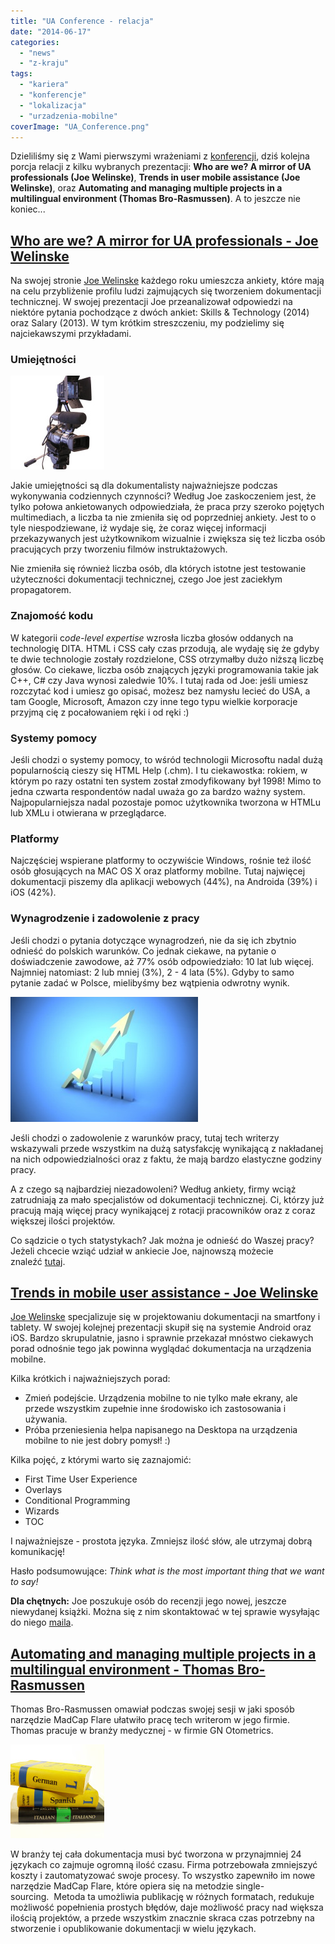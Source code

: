 ```yaml
---
title: "UA Conference - relacja"
date: "2014-06-17"
categories:
  - "news"
  - "z-kraju"
tags:
  - "kariera"
  - "konferencje"
  - "lokalizacja"
  - "urzadzenia-mobilne"
coverImage: "UA_Conference.png"
---
```


Dzieliliśmy się z Wami pierwszymi wrażeniami z [konferencji](http://techwriter.pl/ua-europe-conference-pierwsze-wrazenia/ "UA Europe Conference – pierwsze wrażenia"), dziś kolejna porcja relacji z kilku wybranych prezentacji: **Who are we? A mirror of UA professionals (Joe Welinske)**, **Trends in user mobile assistance (Joe Welinske)**, oraz **Automating and managing multiple projects in a multilingual environment (Thomas Bro-Rasmussen)**. A to jeszcze nie koniec...

## [Who are we? A mirror for UA professionals - Joe Welinske](http://www.uaeurope.com/conference/sessions.html#whoarewe)

Na swojej stronie [Joe Welinske](http://www.writersua.com/) każdego roku umieszcza ankiety, które mają na celu przybliżenie profilu ludzi zajmujących się tworzeniem dokumentacji technicznej. W swojej prezentacji Joe przeanalizował odpowiedzi na niektóre pytania pochodzące z dwóch ankiet: Skills & Technology (2014) oraz Salary (2013). W tym krótkim streszczeniu, my podzielimy się najciekawszymi przykładami.

### Umiejętności

![OLYMPUS DIGITAL CAMERA](images/camera-150x150.jpg)

Jakie umiejętności są dla dokumentalisty najważniejsze podczas wykonywania codziennych czynności? Według Joe zaskoczeniem jest, że tylko połowa ankietowanych odpowiedziała, że praca przy szeroko pojętych multimediach, a liczba ta nie zmieniła się od poprzedniej ankiety. Jest to o tyle niespodziewane, iż wydaje się, że coraz więcej informacji przekazywanych jest użytkownikom wizualnie i zwiększa się też liczba osób pracujących przy tworzeniu filmów instruktażowych.

Nie zmieniła się również liczba osób, dla których istotne jest testowanie użyteczności dokumentacji technicznej, czego Joe jest zaciekłym propagatorem.

### Znajomość kodu

W kategorii c*ode-level expertise* wzrosła liczba głosów oddanych na technologię DITA. HTML i CSS cały czas przodują, ale wydaję się że gdyby te dwie technologie zostały rozdzielone, CSS otrzymałby dużo niższą liczbę głosów. Co ciekawe, liczba osób znających języki programowania takie jak C++, C# czy Java wynosi zaledwie 10%. I tutaj rada od Joe: jeśli umiesz rozczytać kod i umiesz go opisać, możesz bez namysłu lecieć do USA, a tam Google, Microsoft, Amazon czy inne tego typu wielkie korporacje przyjmą cię z pocałowaniem ręki i od ręki :)

### Systemy pomocy

Jeśli chodzi o systemy pomocy, to wśród technologii Microsoftu nadal dużą popularnością cieszy się HTML Help (.chm). I tu ciekawostka: rokiem, w którym po razy ostatni ten system został zmodyfikowany był 1998! Mimo to jedna czwarta respondentów nadal uważa go za bardzo ważny system. Najpopularniejsza nadal pozostaje pomoc użytkownika tworzona w HTMLu lub XMLu i otwierana w przeglądarce.

### Platformy

Najczęściej wspierane platformy to oczywiście Windows, rośnie też ilość osób głosujących na MAC OS X oraz platformy mobilne. Tutaj najwięcej dokumentacji piszemy dla aplikacji webowych (44%), na Androida (39%) i iOS (42%).

### Wynagrodzenie i zadowolenie z pracy

Jeśli chodzi o pytania dotyczące wynagrodzeń, nie da się ich zbytnio odnieść do polskich warunków. Co jednak ciekawe, na pytanie o doświadczenie zawodowe, aż 77% osób odpowiedziało: 10 lat lub więcej. Najmniej natomiast: 2 lub mniej (3%), 2 - 4 lata (5%). Gdyby to samo pytanie zadać w Polsce, mielibyśmy bez wątpienia odwrotny wynik.

![chart](images/chart-300x200.jpg)

Jeśli chodzi o zadowolenie z warunków pracy, tutaj tech writerzy wskazywali przede wszystkim na dużą satysfakcję wynikającą z nakładanej na nich odpowiedzialności oraz z faktu, że mają bardzo elastyczne godziny pracy.

A z czego są najbardziej niezadowoleni? Według ankiety, firmy wciąż zatrudniają za mało specjalistów od dokumentacji technicznej. Ci, którzy już pracują mają więcej pracy wynikającej z rotacji pracowników oraz z coraz większej ilości projektów.

Co sądzicie o tych statystykach? Jak można je odnieść do Waszej pracy? Jeżeli chcecie wziąć udział w ankiecie Joe, najnowszą możecie znaleźć [tutaj](www.surveymonkey.com/s/ua_tools_survey).

## [Trends in mobile user assistance - Joe Welinske](http://www.uaeurope.com/conference/sessions.html#mobileUAtrends)

[Joe Welinske](http://www.writersua.com/) specjalizuje się w projektowaniu dokumentacji na smartfony i tablety. W swojej kolejnej prezentacji skupił się na systemie Android oraz iOS. Bardzo skrupulatnie, jasno i sprawnie przekazał mnóstwo ciekawych porad odnośnie tego jak powinna wyglądać dokumentacja na urządzenia mobilne.

Kilka krótkich i najważniejszych porad:

- Zmień podejście. Urządzenia mobilne to nie tylko małe ekrany, ale przede wszystkim zupełnie inne środowisko ich zastosowania i używania.
- Próba przeniesienia helpa napisanego na Desktopa na urządzenia mobilne to nie jest dobry pomysł! :)

Kilka pojęć, z którymi warto się zaznajomić:

- First Time User Experience
- Overlays
- Conditional Programming
- Wizards
- TOC

I najważniejsze - prostota języka. Zmniejsz ilość słów, ale utrzymaj dobrą komunikację!

Hasło podsumowujące: _Think what is the most important thing that we want to say!_

**Dla chętnych:** Joe poszukuje osób do recenzji jego nowej, jeszcze niewydanej książki. Można się z nim skontaktować w tej sprawie wysyłając do niego [maila](http://www.welinske.com/contact-us/).

## [Automating and managing multiple projects in a multilingual environment - Thomas Bro-Rasmussen](http://www.uaeurope.com/conference/sessions.html#automating)

Thomas Bro-Rasmussen omawiał podczas swojej sesji w jaki sposób narzędzie MadCap Flare ułatwiło pracę tech writerom w jego firmie. Thomas pracuje w branży medycznej - w firmie GN Otometrics.

![translation](images/translation-150x150.jpg)

W branży tej cała dokumentacja musi być tworzona w przynajmniej 24 językach co zajmuje ogromną ilość czasu. Firma potrzebowała zmniejszyć koszty i zautomatyzować swoje procesy. To wszystko zapewniło im nowe narzędzie MadCap Flare, które opiera się na metodzie single-sourcing.  Metoda ta umożliwia publikację w różnych formatach, redukuje możliwość popełnienia prostych błędów, daje możliwość pracy nad większa ilością projektów, a przede wszystkim znacznie skraca czas potrzebny na stworzenie i opublikowanie dokumentacji w wielu językach.

